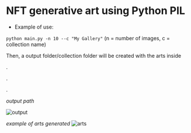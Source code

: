 # NFT generative art using Python PIL
 
 - Example of use:            


```python main.py -n 10 --c "My Gallery"```
(n = number of images, c = collection name)

Then, a output folder/collection folder will be created with the arts inside

.

.

.



_output path_


 ![output](images/output.png)
 
 
 _example of arts generated_ 
 ![arts](images/MyGallery.png)


